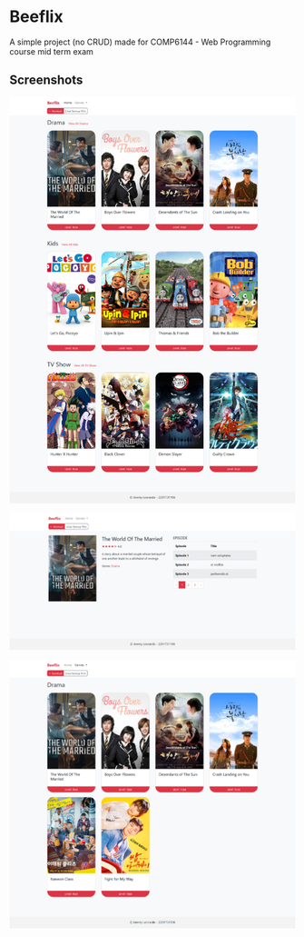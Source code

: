 # Beeflix

A simple project (no CRUD) made for COMP6144 - Web Programming course mid term exam

## Screenshots

![Home](.github/home.png?raw=true "Home")

![Detail](.github/detail.png?raw=true "Detail")

![Specific Category](.github/specific-drama.png?raw=true "Specific Category")
